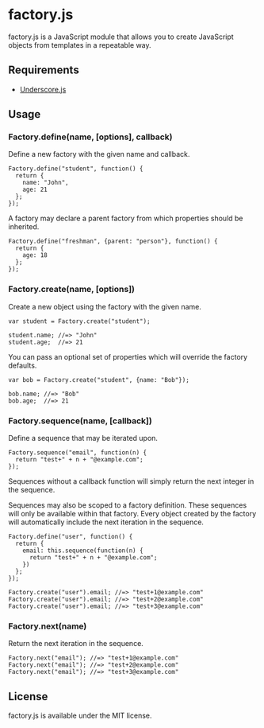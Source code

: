 # factory.js

factory.js is a JavaScript module that allows you to create JavaScript objects from templates in a repeatable way.

## Requirements

* [Underscore.js](http://documentcloud.github.com/underscore/)

## Usage

### Factory.define(name, [options], callback)

Define a new factory with the given name and callback.

    Factory.define("student", function() {
      return {
        name: "John",
        age: 21
      };
    });

A factory may declare a parent factory from which properties should be inherited.

    Factory.define("freshman", {parent: "person"}, function() {
      return {
        age: 18
      };
    });

### Factory.create(name, [options])

Create a new object using the factory with the given name.

    var student = Factory.create("student");

    student.name; //=> "John"
    student.age;  //=> 21

You can pass an optional set of properties which will override the factory defaults.

    var bob = Factory.create("student", {name: "Bob"});

    bob.name; //=> "Bob"
    bob.age;  //=> 21

### Factory.sequence(name, [callback])

Define a sequence that may be iterated upon.

    Factory.sequence("email", function(n) {
      return "test+" + n + "@example.com";
    });

Sequences without a callback function will simply return the next integer in the sequence.

Sequences may also be scoped to a factory definition. These sequences will only be available within that factory. Every
object created by the factory will automatically include the next iteration in the sequence.

    Factory.define("user", function() {
      return {
        email: this.sequence(function(n) {
          return "test+" + n + "@example.com";
        })
      };
    });

    Factory.create("user").email; //=> "test+1@example.com"
    Factory.create("user").email; //=> "test+2@example.com"
    Factory.create("user").email; //=> "test+3@example.com"

### Factory.next(name)

Return the next iteration in the sequence.

    Factory.next("email"); //=> "test+1@example.com"
    Factory.next("email"); //=> "test+2@example.com"
    Factory.next("email"); //=> "test+3@example.com"

## License

factory.js is available under the MIT license.
